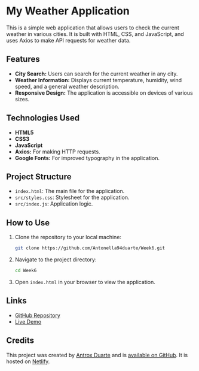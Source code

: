 # My Weather Application

This is a simple web application that allows users to check the current weather in various cities. It is built with HTML, CSS, and JavaScript, and uses Axios to make API requests for weather data.

## Features

- **City Search:** Users can search for the current weather in any city.
- **Weather Information:** Displays current temperature, humidity, wind speed, and a general weather description.
- **Responsive Design:** The application is accessible on devices of various sizes.

## Technologies Used

- **HTML5**
- **CSS3**
- **JavaScript**
- **Axios:** For making HTTP requests.
- **Google Fonts:** For improved typography in the application.

## Project Structure

- `index.html`: The main file for the application.
- `src/styles.css`: Stylesheet for the application.
- `src/index.js`: Application logic.

## How to Use

1. Clone the repository to your local machine:
    ```bash
    git clone https://github.com/Antonella94duarte/Week6.git
    ```

2. Navigate to the project directory:
    ```bash
    cd Week6
    ```

3. Open `index.html` in your browser to view the application.

## Links

- [GitHub Repository](https://github.com/Antonella94duarte/Week6)
- [Live Demo](https://weather-she-codes.netlify.app/)

## Credits

This project was created by [Antrox Duarte](https://github.com/Antonella94duarte) and is [available on GitHub](https://github.com/Antonella94duarte/Week6). It is hosted on [Netlify](https://weather-she-codes.netlify.app/).
